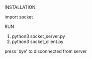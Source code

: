 INSTALLATION

import socket

RUN

1. python3 socket_server.py
2. python3 socket_client.py


press 'bye' to disconnected from server